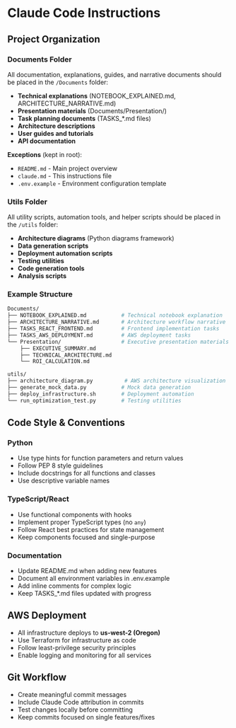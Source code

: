 # Claude Code Instructions

## Project Organization

### Documents Folder
All documentation, explanations, guides, and narrative documents should be placed in the `/Documents` folder:

- **Technical explanations** (NOTEBOOK_EXPLAINED.md, ARCHITECTURE_NARRATIVE.md)
- **Presentation materials** (Documents/Presentation/)
- **Task planning documents** (TASKS_*.md files)
- **Architecture descriptions**
- **User guides and tutorials**
- **API documentation**

**Exceptions** (kept in root):
- `README.md` - Main project overview
- `claude.md` - This instructions file
- `.env.example` - Environment configuration template

### Utils Folder
All utility scripts, automation tools, and helper scripts should be placed in the `/utils` folder:

- **Architecture diagrams** (Python diagrams framework)
- **Data generation scripts**
- **Deployment automation scripts**
- **Testing utilities**
- **Code generation tools**
- **Analysis scripts**

### Example Structure
```bash
Documents/
├── NOTEBOOK_EXPLAINED.md           # Technical notebook explanation
├── ARCHITECTURE_NARRATIVE.md       # Architecture workflow narrative
├── TASKS_REACT_FRONTEND.md         # Frontend implementation tasks
├── TASKS_AWS_DEPLOYMENT.md         # AWS deployment tasks
└── Presentation/                   # Executive presentation materials
    ├── EXECUTIVE_SUMMARY.md
    ├── TECHNICAL_ARCHITECTURE.md
    └── ROI_CALCULATION.md

utils/
├── architecture_diagram.py          # AWS architecture visualization
├── generate_mock_data.py           # Mock data generation
├── deploy_infrastructure.sh        # Deployment automation
└── run_optimization_test.py        # Testing utilities
```

## Code Style & Conventions

### Python
- Use type hints for function parameters and return values
- Follow PEP 8 style guidelines
- Include docstrings for all functions and classes
- Use descriptive variable names

### TypeScript/React
- Use functional components with hooks
- Implement proper TypeScript types (no `any`)
- Follow React best practices for state management
- Keep components focused and single-purpose

### Documentation
- Update README.md when adding new features
- Document all environment variables in .env.example
- Add inline comments for complex logic
- Keep TASKS_*.md files updated with progress

## AWS Deployment
- All infrastructure deploys to **us-west-2 (Oregon)**
- Use Terraform for infrastructure as code
- Follow least-privilege security principles
- Enable logging and monitoring for all services

## Git Workflow
- Create meaningful commit messages
- Include Claude Code attribution in commits
- Test changes locally before committing
- Keep commits focused on single features/fixes
